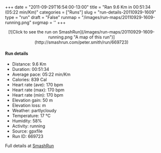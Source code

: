 +++
date = "2011-09-29T16:54:00-13:00"
title = "Ran 9.6 Km in 00:51:34 (05:22 min/Km)"
categories = ["Runs"]
slug = "run-details-20110929-1609"
type = "run"
draft = "False"
runmap = "/images/run-maps/20110929-1609-running.png"
svgmap = '<polyline points="93 10, 92 13, 98 23, 98 26, 96 34, 99 40, 100 46, 97 61, 99 72, 96 78, 97 83, 93 93, 91 94, 86 94, 53 87, 24 83, 18 80, 8 68, 2 64, 0 59, 1 56, 0 51, 1 50, 12 48, 15 49, 17 49, 21 49, 35 32, 37 32, 40 33, 44 33, 45 36, 47 33, 55 29, 56 28, 69 18, 76 12, 81 12, 83 9, 91 7">'
+++



<!--more-->

<center>
[![Click to see the run on SmashRun](/images/run-maps/20110929-1609-running.png "A map of this run")](http://smashrun.com/peter.smith/run/669723)
</center>

#### Run details

* Distance: 9.6 Km
* Duration: 00:51:34
* Average pace: 05:22 min/Km
* Calories: 839 Cal
* Heart rate (ave): 170 bpm
* Heart rate (max): 170 bpm
* Heart rate (min): 170 bpm
* Elevation gain: 50 m
* Elevation loss:  m
* Weather: partlycloudy
* Temperature: 17 &deg;C
* Humidity: 58%
* Activity: running
* Source: gpxfile
* Run ID: 669723

Full details at [SmashRun](http://smashrun.com/peter.smith/run/669723)
